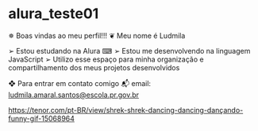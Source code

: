 # alura_teste01

✵ Boas vindas ao meu perfil!!! 
          ❦ Meu nome é Ludmila

➢ Estou estudando na Alura ⌨
➢ Estou me desenvolvendo na linguagem JavaScript
➢ Utilizo esse espaço para minha organização e compartilhamento dos meus projetos desenvolvidos

❖ Para entrar em contato comigo 📬
  email:  ludmila.amaral.santos@escola.pr.gov.br
  
  https://tenor.com/pt-BR/view/shrek-shrek-dancing-dancing-dançando-funny-gif-15068964
